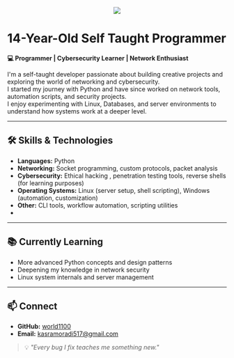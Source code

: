 <p align="center">
<img align="center" src="https://i.pinimg.com/originals/e9/ea/34/e9ea347d7bc199e10ac7f1592ce8abe5.gif">

  
# 14-Year-Old Self Taught Programmer  

**💻 Programmer | Cybersecurity Learner | Network Enthusiast**  

I'm a self-taught developer passionate about building creative projects and exploring the world of networking and cybersecurity.  
I started my journey with Python and have since worked on network tools, automation scripts, and security projects.  
I enjoy experimenting with Linux, Databases, and server environments to understand how systems work at a deeper level.  

---

## 🛠️ Skills & Technologies  
- **Languages:** Python  
- **Networking:** Socket programming, custom protocols, packet analysis  
- **Cybersecurity:** Ethical hacking , penetration testing tools, reverse shells (for learning purposes)  
- **Operating Systems:** Linux (server setup, shell scripting), Windows (automation, customization)  
- **Other:** CLI tools, workflow automation, scripting utilities
- 
---

## 📚 Currently Learning  
- More advanced Python concepts and design patterns  
- Deepening my knowledge in network security  
- Linux system internals and server management  

---

## 📫 Connect  
- **GitHub:** [world1100](https://github.com/KasraMoradi-0)  
- **Email:** kasramoradi517@gmail.com  

> 💡 _"Every bug I fix teaches me something new."_  

